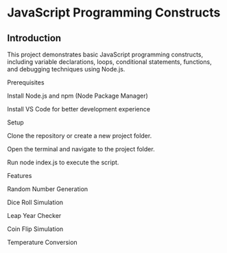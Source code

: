 # JavaScript Programming Constructs

## Introduction

This project demonstrates basic JavaScript programming constructs, including variable declarations, loops, conditional statements, functions, and debugging techniques using Node.js.

Prerequisites

Install Node.js and npm (Node Package Manager)

Install VS Code for better development experience

Setup

Clone the repository or create a new project folder.

Open the terminal and navigate to the project folder.

Run node index.js to execute the script.

Features

Random Number Generation

Dice Roll Simulation

Leap Year Checker

Coin Flip Simulation

Temperature Conversion
